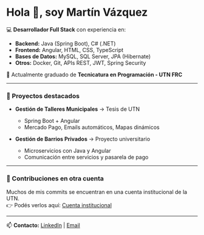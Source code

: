# Hola 👋, soy Martín Vázquez  

💻 **Desarrollador Full Stack** con experiencia en:  
- **Backend:** Java (Spring Boot), C# (.NET)  
- **Frontend:** Angular, HTML, CSS, TypeScript  
- **Bases de Datos:** MySQL, SQL Server, JPA (Hibernate)  
- **Otros:** Docker, Git, APIs REST, JWT, Spring Security  

📌 Actualmente graduado de **Tecnicatura en Programación - UTN FRC**  

---

### 🚀 Proyectos destacados
- **Gestión de Talleres Municipales** → Tesis de UTN  
  - Spring Boot + Angular  
  - Mercado Pago, Emails automáticos, Mapas dinámicos  

- **Gestión de Barrios Privados** → Proyecto universitario  
  - Microservicios con Java y Angular  
  - Comunicación entre servicios y pasarela de pago  

---

### 🔗 Contribuciones en otra cuenta
Muchos de mis commits se encuentran en una cuenta institucional de la UTN.  
👉 Podés verlos aquí: [Cuenta institucional](https://github.com/405708)  

---

📫 **Contacto:** [LinkedIn](https://www.linkedin.com/in/martin-vazquez-flexes-615590327/) | [Email](mailto:martinnvazquez1212@gmail.com)
